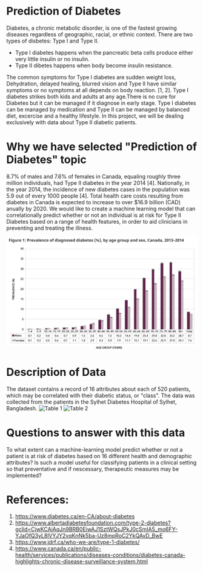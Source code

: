 # Prediction of Diabetes
Diabetes, a chronic metabolic disorder, is one of the fastest growing diseases regardless of geographic, racial, or ethnic context. There are two types of disbetes: Type I and Type II. 

- Type I diabetes happens when the pancreatic beta cells produce either very little insulin or no insulin.
- Type II dibetes happens when body become insulin resistance.

The common symptoms for Type I diabetes are sudden weight loss, Dehydration, delayed healing, blurred vision and Type II have similar symptoms or no symptoms at all depends on body reaction. [1, 2]. Type I diabetes strikes both kids and adults at any age.There is no cure for Diabetes but it can be managed if it diagnose in early stage. Type I diabetes can be managed by medication and Type II can be managed by balanced diet, excercise and a healthy lifestyle. In this project, we will be dealing exclusively with data about Type II diabetic patients. 

# Why we have selected "Prediction of Diabetes" topic

8.7% of males and 7.6% of females in Canada, equaling roughly three million individuals, had Type II diabetes in the year 2014 [4]. Nationally, in the year 2014, the incidence of new diabetes cases in the population was 5.9 out of every 1000 people [4]. Total health care costs resulting from diabetes in Canada is expected to increase to over $16.9 billion (CAD) anually by 2020. We would like to create a machine learning model that can correlationally predict whether or not an individual is at risk for Type II Diabetes based on a range of health features, in order to aid clinicians in preventing and treating the illness. 

![Diabetes Canada](https://github.com/asadca4u/Final_Project_Group_Five/blob/Presentation/Diabetes%20Incidence%20Canada.png)

# Description of Data

The dataset contains a record of 16 attributes about each of 520 patients, which may be correlated with their diabetic status, or "class". The data was collected from the patients in the Sylhet Diabetes Hospital of Sylhet, Bangladesh.
![Table 1](https://user-images.githubusercontent.com/67460581/98498587-6551b800-2204-11eb-9d2d-b425945e8966.PNG)
![Table 2](https://user-images.githubusercontent.com/67460581/98498616-73073d80-2204-11eb-9160-cbed55bb1a2e.PNG)

# Questions to answer with this data

To what extent can a machine-learning model predict whether or not a patient is at risk of diabetes based on 16 different health and demographic attributes? Is such a model useful for classifying patients in a clinical setting so that preventative and if nescessary, therapeutic measures may be implemented?


# References:
1. https://www.diabetes.ca/en-CA/about-diabetes
2. https://www.albertadiabetesfoundation.com/type-2-diabetes?gclid=CjwKCAiAqJn9BRB0EiwAJ1SztWQsJPkJ0cSmIA5_mo6FY-YJaOfQ3yL8lVYJY2vqKnNk5ba-Uz8mpRoC2YkQAvD_BwE
3. https://www.jdrf.ca/who-we-are/type-1-diabetes/
4. https://www.canada.ca/en/public-health/services/publications/diseases-conditions/diabetes-canada-highlights-chronic-disease-surveillance-system.html
